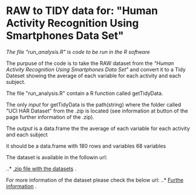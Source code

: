 RAW to TIDY data for: "Human Activity Recognition Using Smartphones Data Set"
===================

*The file "run_analysis.R" is code to be run in the R software* 

The purpuse of the code is to take the RAW dataset from the *"Human Activity Recognition Using Smartphones Data Set"* and convert it to a Tidy Dateset showing the average of each variable for each activity and each subject.

The file "run_analysis.R" contain a R function called getTidyData.

The only *input* for getTidyData is the path(string) where the folder called "UCI HAR Dataset" from the .zip is located  (see information at button of the page further information of the .zip).


The *output* is a data.frame the the average of each variable for each activity and each subject


it should be a data.frame with 180 rows and variables 68 variables


The dataset is available in the followin url:

..* [.zip file with the datasets](https://d396qusza40orc.cloudfront.net/getdata%2Fprojectfiles%2FUCI%20HAR%20Dataset.zip) .

For more information of the dataset please check the below url:
..* [Furthe information](http://archive.ics.uci.edu/ml/datasets/Human+Activity+Recognition+Using+Smartphones) .

